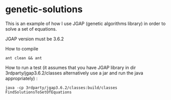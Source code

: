 # genetic-solutions

This is an example of how I use JGAP (genetic algorithms library)
in order to solve a set of equations.

JGAP version must be 3.6.2

How to compile

```
ant clean && ant
```

How to run a test (it assumes that you have
JGAP library in dir 3rdparty/jgap3.6.2/classes
alternatively use a jar and run the
java appropriately) :

```
java -cp 3rdparty/jgap3.6.2/classes:build/classes FindSolutionsToSetOfEquations
```
